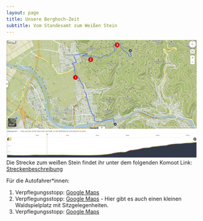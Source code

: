 ```yaml
---
layout: page
title: Unsere Berghoch-Zeit
subtitle: Vom Standesamt zum Weißen Stein
---
```

![de:hub.de-Projekt](/assets/img/strecke.png)
Die Strecke zum weißen Stein findet ihr unter dem folgenden Komoot Link: [Streckenbeschreibung](https://www.komoot.com/de-de/tour/1954814809?share_token=ae8AHNTyXelgbSSG81CS94ECY8C43x13sMlxIHSR6LLzubdctq&ref=wtd)


Für die Autofahrer*innen:
1. Verpflegungsstopp: [Google Maps](https://maps.app.goo.gl/MZzmmwgQcA6cCunL7)
2. Verpflegungsstopp: [Google Maps](https://maps.app.goo.gl/s6mA14UR2NaqAzYs7) - Hier gibt es auch einen kleinen Waldspielplatz mit Sitzgelegenheiten.
3. Verpflegungsstopp: [Google Maps](https://maps.app.goo.gl/7heiTiWyjruSgpQJ8)
